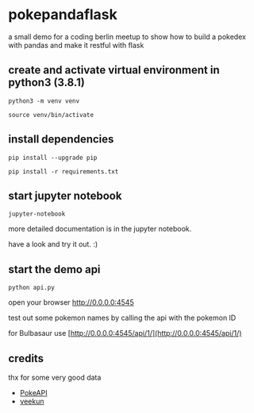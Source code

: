 # pokepandaflask

a small demo for a coding berlin meetup to show how to build a pokedex with pandas and make it restful with flask

## create and activate virtual environment in python3 (3.8.1)
```
python3 -m venv venv

source venv/bin/activate
```

## install dependencies
```
pip install --upgrade pip

pip install -r requirements.txt
```
## start jupyter notebook
```
jupyter-notebook
```
more detailed documentation is in the jupyter notebook.

have a look and try it out. :)


## start the demo api
```
python api.py
```
open your browser http://0.0.0.0:4545

test out some pokemon names by calling the api with the pokemon ID

for Bulbasaur use [http://0.0.0.0:4545/api/1/](http://0.0.0.0:4545/api/1/)


## credits

thx for some very good data

* [PokeAPI](https://github.com/PokeAPI/pokeapi)
* [veekun](https://github.com/veekun/pokedex) 

